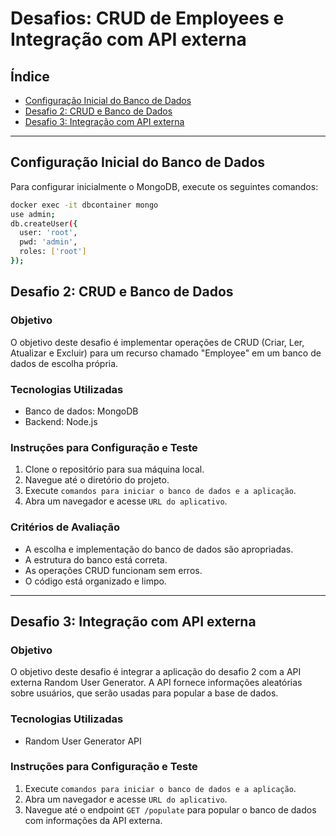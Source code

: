 
# Desafios: CRUD de Employees e Integração com API externa

## Índice
- [Configuração Inicial do Banco de Dados](#configuração-inicial-do-banco-de-dados)
- [Desafio 2: CRUD e Banco de Dados](#desafio-2-crud-e-banco-de-dados)
- [Desafio 3: Integração com API externa](#desafio-3-integração-com-api-externa)
---
## Configuração Inicial do Banco de Dados

Para configurar inicialmente o MongoDB, execute os seguintes comandos:

```sh
docker exec -it dbcontainer mongo
use admin;
db.createUser({
  user: 'root',
  pwd: 'admin',
  roles: ['root']
});
```
## Desafio 2: CRUD e Banco de Dados

### Objetivo
O objetivo deste desafio é implementar operações de CRUD (Criar, Ler, Atualizar e Excluir) para um recurso chamado "Employee" em um banco de dados de escolha própria.

### Tecnologias Utilizadas
- Banco de dados: MongoDB
- Backend: Node.js

### Instruções para Configuração e Teste
1. Clone o repositório para sua máquina local.
2. Navegue até o diretório do projeto.
3. Execute `comandos para iniciar o banco de dados e a aplicação`.
4. Abra um navegador e acesse `URL do aplicativo`.

### Critérios de Avaliação
- A escolha e implementação do banco de dados são apropriadas.
- A estrutura do banco está correta.
- As operações CRUD funcionam sem erros.
- O código está organizado e limpo.

---

## Desafio 3: Integração com API externa

### Objetivo
O objetivo deste desafio é integrar a aplicação do desafio 2 com a API externa Random User Generator. A API fornece informações aleatórias sobre usuários, que serão usadas para popular a base de dados.

### Tecnologias Utilizadas
- Random User Generator API

### Instruções para Configuração e Teste
1. Execute `comandos para iniciar o banco de dados e a aplicação`.
2. Abra um navegador e acesse `URL do aplicativo`.
3. Navegue até o endpoint `GET /populate` para popular o banco de dados com informações da API externa.

